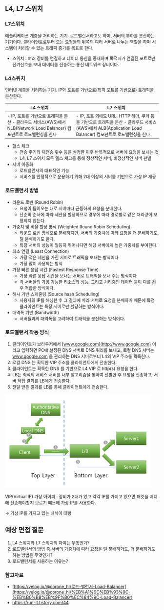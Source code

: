 ## L4, L7 스위치

### L7스위치

애플리케이션 계층을 처리하는 기기. 로드밸런서라고도 하며, 서버의 부하를 분산하는 기기이다. 클라이언트로부터 오는 요청들의 뒤쪽의 여러 서버로 나누는 역할을 하며 시스템이 처리할 수 있는 트래픽 증가를 목표로 한다.

- 스위치 : 여러 장비를 연결하고 데이터 통신을 중재하며 목적지가 연결된 포트로만 전기신호를 보내 데이터를 전송하는 통신 네트워크 장비이다.

### L4스위치

인터넷 계층을 처리하는 기기. IP와 포트를 기반으로(특히 포트를 기반으로) 트래픽을 분산한다.

| L4 스위치                                                                                                              | L7 스위치                                                                                                                                                 |
| ---------------------------------------------------------------------------------------------------------------------- | --------------------------------------------------------------------------------------------------------------------------------------------------------- |
| - IP, 포트를 기반으로 트래픽을 분산 - 클라우드 서비스(AWS)에서 NLB(Network Load Balancer) 컴포넌트로 로드밸런싱을 한다 | - IP, 포트 외에도 URL, HTTP 헤더, 쿠키 등을 기반으로 트래픽을 분산 - 클라우드 서비스(AWS)에서 ALB(Application Load Balancer) 컴포넌트로 로드밸런싱을 한다 |

- 핼스 체크
  - 전송 주기와 재전송 횟수 등을 설정한 이후 반복적으로 서버에 요청을 보내는 것
  - L4, L7 스위치 모두 헬스 체크를 통해 정상적인 서버, 비정상적인 서버 판별
- 서버 이중화
  - 로드밸런서의 대표적인 기능
  - 서비스를 안정적으로 운용하기 위해 2대 이상의 서버를 기반으로 가상 IP 제공

### 로드밸런서 방법

- 라운드 로빈 (Round Robin)
  - 요청이 들어오는 대로 서버마다 균등하게 요청을 분배한다.
  - 단순히 순서에 따라 세션을 할당하므로 경우에 따라 경로별로 같은 처리량이 보장되지 않는다.
- 가중치 및 비율 할당 방식 (Weighted Round Robin Scheduling)
  - 라운드 로빈 방식으로 분배하지만, 서버의 가중치에 따라 요청을 더 분배하기도, 덜 분배하기도 한다.
  - 특정 서버의 성능이 월등히 뛰어나다면 해당 서버에게 높은 가중치를 부여한다.
- 최소 연결 (Least Connection)
  - 가장 적은 세션을 가진 서버로 트래픽을 보내는 방식이다
  - 가장 많이 사용되는 방식
- 가장 빠른 응답 시간 (Fastest Response Time)
  - 가장 빠른 응답 시간을 보내는 서버로 트래픽을 보내 주는 방식이다
  - 각 서버들의 가용 가능한 리소스와 성능, 그리고 처리중인 데이터 등이 다를 경우 적합한 방식이다.
- 해시 기반 스케줄링 (Source hash Scheduling)
  - 사용자의 IP를 해싱한 후 그 결과에 따라 서버로 요청을 분배하기 때문에 특정 클라이언트는 특정 서버로만 할당하는 방식이다.
- 대역폭 기반 (Bandwidth)
  - 서버들과의 대역폭을 고려하여 트래픽을 분산하는 방식이다.

### 로드밸런서 작동 방식

1. 클라이언트가 브라우저에서 [www.google.com](http://www.google.com) 이라고 입력하면 PC에 설정된 DNS 서버로 DNS 쿼리를 보내고, 로컬 DNS 서버는 www.google.com 을 관리하는 DNS 서버로부터 L4의 VIP 주소를 획득한다.
2. 로컬 DNS 는 획득한 VIP 주소를 클라이언트에게 전송한다.
3. 클라이언트는 획득한 DNS 를 기반으로 L4 VIP 로 http(s) 요청을 한다.
4. LB는 최적의 서비스 서버를 내부 알고리즘을 통하여 선별한 후 요청을 전송하고, 서버 작업 결과를 LB에게 전송한다.
5. 전달 받은 결과를 LB를 통해 클라이언트에게 전송한다.

![image.png](./img/network_loadbalancer_mechanism.png)

VIP(Virtual IP) 가상 아이피 : 장비가 2대가 있고 각각 IP를 가지고 있으면 패킷을 어디에 전송해야할지 모르기 때문에 가상 IP를 사용한다.

→ 가상 IP를 가지고 있는 녀석이 대빵

## 예상 면접 질문

1. L4 스위치와 L7 스위치의 차이는 무엇인가?
2. 로드밸런서의 방법 중 서버의 가중치에 따라 요청을 덜 분배하기도, 더 분배하기도 하는 방법은 무엇인가?
3. 로드밸런서를 사용하는 이유는?

### 참고자료

- [https://velog.io/@corone_hi/로드-밸런서-Load-Balancer](https://velog.io/@corone_hi/%EB%A1%9C%EB%93%9C-%EB%B0%B8%EB%9F%B0%EC%84%9C-Load-Balancer)
- https://run-it.tistory.com/44
